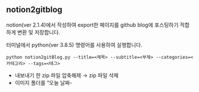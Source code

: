 ## notion2gitblog

notion(ver 2.1.4)에서 작성하여 export한 페이지를 github blog에 포스팅하기 적합하게 변환 및 저장합니다.

터미널에서 python(ver 3.8.5) 명령어를 사용하여 실행합니다.

`python notion2gitBlog.py --title=<제목> --subtitle=<부제> --categories=<카테고리> --tags=<태그>` 

- 내보내기 한 zip 파일 압축해제 → zip 파일 삭제
- 이미지 폴더를 “오늘 날짜-<title>”로 변경 및 블로그 폴더로 이동
- md 파일 텍스트 수정
    - 헤더 “#” 하나 추가
    - 첨부 이미지 바뀐 경로로 변경
- md 파일 삭제 후 블로그 폴더에 “오늘 날짜-<title>.md”로 생성

---

현재 내 환경에 맞춰져 있음

추후 범용성 고려, 기능 추가 예정